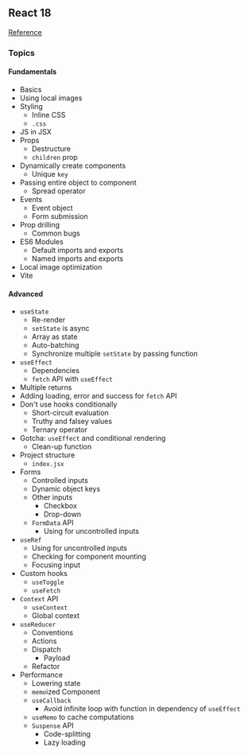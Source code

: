 ## React 18
<a href="https://www.youtube.com/watch?v=Flbw5BX_AX0&list=PLnHJACx3NwAep5koWkniVHw8PK7dWCO21&index=124">Reference</a>

### Topics
#### Fundamentals
- Basics
- Using local images
- Styling
  - Inline CSS
  - `.css`
- JS in JSX
- Props
  - Destructure
  - `children` prop
- Dynamically create components
  - Unique `key`
- Passing entire object to component
  - Spread operator
- Events
  - Event object
  - Form submission
- Prop drilling
  - Common bugs
- ES6 Modules
  - Default imports and exports
  - Named imports and exports
- Local image optimization
- Vite

#### Advanced
- `useState`
  - Re-render
  - `setState` is async
  - Array as state
  - Auto-batching
  - Synchronize multiple `setState` by passing function
- `useEffect`
  - Dependencies
  - `fetch` API with `useEffect`
- Multiple returns
- Adding loading, error and success for `fetch` API
- Don't use hooks conditionally
  - Short-circuit evaluation
  - Truthy and falsey values
  - Ternary operator
- Gotcha: `useEffect` and conditional rendering
  - Clean-up function
- Project structure
  - `index.jsx`
- Forms
  - Controlled inputs
  - Dynamic object keys
  - Other inputs
    - Checkbox
    - Drop-down
  - `FormData` API
    - Using for uncontrolled inputs
- `useRef`
  - Using for uncontrolled inputs
  - Checking for component mounting
  - Focusing input
- Custom hooks
  - `useToggle`
  - `useFetch`
- `Context` API
  - `useContext`
  - Global context
- `useReducer`
  - Conventions
  - Actions
  - Dispatch
    - Payload
  - Refactor
- Performance
  - Lowering state
  - `memo`ized Component
  - `useCallback`
    - Avoid infinite loop with function in dependency of `useEffect`
  - `useMemo` to cache computations
  - `Suspense` API
    - Code-splitting
    - Lazy loading
